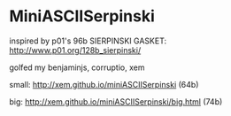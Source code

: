 # MiniASCIISerpinski

inspired by p01's 96b SIERPINSKI GASKET: http://www.p01.org/128b_sierpinski/

golfed my benjaminjs, corruptio, xem

small: http://xem.github.io/miniASCIISerpinski (64b)

big: http://xem.github.io/miniASCIISerpinski/big.html (74b)